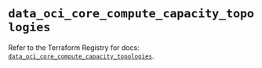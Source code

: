 # `data_oci_core_compute_capacity_topologies`

Refer to the Terraform Registry for docs: [`data_oci_core_compute_capacity_topologies`](https://registry.terraform.io/providers/oracle/oci/6.18.0/docs/data-sources/core_compute_capacity_topologies).

